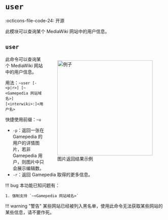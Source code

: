 # `user`
:octicons-file-code-24: 开源

此模块可以查询某个 MediaWiki 网站中的用户信息。

## `user`
<figure style="float: right;">
  <img src="/assets/user-example.png" width="300px" alt="例子" />
  <figcaption>图片返回结果示例</figcaption>
</figure>

此命令可以查询某个 MediaWiki 网站中的用户信息。

用法：`~user [-<p|r>] [~<Gamepedia 网站域名>] [<interwiki>:]<用户名>`

快捷使用前缀：`~u`

- `-p`：返回一张在 Gamepedia 的用户的详情图片，若非 Gamepedia 用户，则图片中只会展示编辑数。
- `-r`：返回 Gamepedia 取得的更多信息。

!!! bug
    本功能已知问题有：

    1. 强制支持 `~<Gamepedia 网站域名>`

!!! warning "警告"
    某些网站已经被列入黑名单，使用此命令无法获取某些网站的某些信息，请不要作死。
